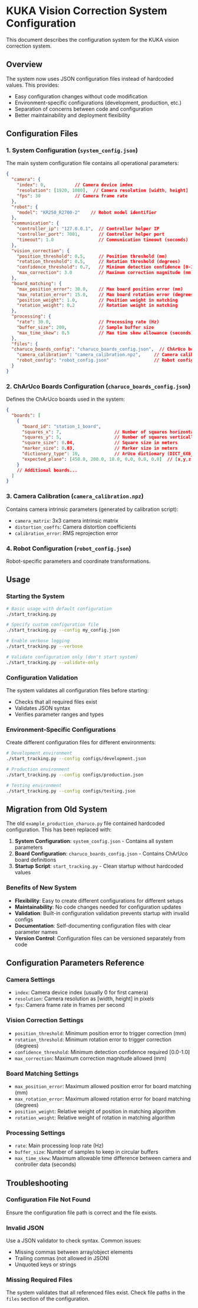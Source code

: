 # KUKA Vision Correction System Configuration

This document describes the configuration system for the KUKA vision correction system.

## Overview

The system now uses JSON configuration files instead of hardcoded values. This provides:
- Easy configuration changes without code modification
- Environment-specific configurations (development, production, etc.)
- Separation of concerns between code and configuration
- Better maintainability and deployment flexibility

## Configuration Files

### 1. System Configuration (`system_config.json`)

The main system configuration file contains all operational parameters:

```json
{
  "camera": {
    "index": 0,           // Camera device index
    "resolution": [1920, 1080],  // Camera resolution [width, height]
    "fps": 30             // Camera frame rate
  },
  "robot": {
    "model": "KR250_R2700-2"    // Robot model identifier
  },
  "communication": {
    "controller_ip": "127.0.0.1",  // Controller helper IP
    "controller_port": 7001,       // Controller helper port
    "timeout": 1.0                 // Communication timeout (seconds)
  },
  "vision_correction": {
    "position_threshold": 0.5,     // Position threshold (mm)
    "rotation_threshold": 0.5,     // Rotation threshold (degrees) 
    "confidence_threshold": 0.7,   // Minimum detection confidence [0-1]
    "max_correction": 3.0          // Maximum correction magnitude (mm)
  },
  "board_matching": {
    "max_position_error": 30.0,    // Max board position error (mm)
    "max_rotation_error": 15.0,    // Max board rotation error (degrees)
    "position_weight": 1.0,        // Position weight in matching
    "rotation_weight": 0.2         // Rotation weight in matching
  },
  "processing": {
    "rate": 30.0,                  // Processing rate (Hz)
    "buffer_size": 200,            // Sample buffer size
    "max_time_skew": 0.5           // Max time skew allowance (seconds)
  },
  "files": {
  "charuco_boards_config": "charuco_boards_config.json",  // ChArUco boards config
    "camera_calibration": "camera_calibration.npz",     // Camera calibration
    "robot_config": "robot_config.json"                 // Robot configuration
  }
}
```

### 2. ChArUco Boards Configuration (`charuco_boards_config.json`)

Defines the ChArUco boards used in the system:

```json
{
  "boards": [
    {
      "board_id": "station_1_board",
      "squares_x": 7,                    // Number of squares horizontally
      "squares_y": 5,                    // Number of squares vertically  
      "square_size": 0.04,               // Square size in meters
      "marker_size": 0.03,               // Marker size in meters
      "dictionary_type": 10,             // ArUco dictionary (DICT_6X6_250)
      "expected_plane": [450.0, 200.0, 10.0, 0.0, 0.0, 0.0]  // [x,y,z,rx,ry,rz]
    }
    // Additional boards...
  ]
}
```

### 3. Camera Calibration (`camera_calibration.npz`)

Contains camera intrinsic parameters (generated by calibration script):
- `camera_matrix`: 3x3 camera intrinsic matrix
- `distortion_coeffs`: Camera distortion coefficients
- `calibration_error`: RMS reprojection error

### 4. Robot Configuration (`robot_config.json`)

Robot-specific parameters and coordinate transformations.

## Usage

### Starting the System

```bash
# Basic usage with default configuration
./start_tracking.py

# Specify custom configuration file
./start_tracking.py --config my_config.json

# Enable verbose logging
./start_tracking.py --verbose

# Validate configuration only (don't start system)
./start_tracking.py --validate-only
```

### Configuration Validation

The system validates all configuration files before starting:
- Checks that all required files exist
- Validates JSON syntax
- Verifies parameter ranges and types

### Environment-Specific Configurations

Create different configuration files for different environments:

```bash
# Development environment
./start_tracking.py --config configs/development.json

# Production environment  
./start_tracking.py --config configs/production.json

# Testing environment
./start_tracking.py --config configs/testing.json
```

## Migration from Old System

The old `example_production_charuco.py` file contained hardcoded configuration. This has been replaced with:

1. **System Configuration**: `system_config.json` - Contains all system parameters
2. **Board Configuration**: `charuco_boards_config.json` - Contains ChArUco board definitions
3. **Startup Script**: `start_tracking.py` - Clean startup without hardcoded values

### Benefits of New System

- **Flexibility**: Easy to create different configurations for different setups
- **Maintainability**: No code changes needed for configuration updates
- **Validation**: Built-in configuration validation prevents startup with invalid configs
- **Documentation**: Self-documenting configuration files with clear parameter names
- **Version Control**: Configuration files can be versioned separately from code

## Configuration Parameters Reference

### Camera Settings
- `index`: Camera device index (usually 0 for first camera)
- `resolution`: Camera resolution as [width, height] in pixels
- `fps`: Camera frame rate in frames per second

### Vision Correction Settings
- `position_threshold`: Minimum position error to trigger correction (mm)
- `rotation_threshold`: Minimum rotation error to trigger correction (degrees)
- `confidence_threshold`: Minimum detection confidence required [0.0-1.0]
- `max_correction`: Maximum correction magnitude allowed (mm)

### Board Matching Settings
- `max_position_error`: Maximum allowed position error for board matching (mm)
- `max_rotation_error`: Maximum allowed rotation error for board matching (degrees)
- `position_weight`: Relative weight of position in matching algorithm
- `rotation_weight`: Relative weight of rotation in matching algorithm

### Processing Settings
- `rate`: Main processing loop rate (Hz)
- `buffer_size`: Number of samples to keep in circular buffers
- `max_time_skew`: Maximum allowable time difference between camera and controller data (seconds)

## Troubleshooting

### Configuration File Not Found
Ensure the configuration file path is correct and the file exists.

### Invalid JSON
Use a JSON validator to check syntax. Common issues:
- Missing commas between array/object elements
- Trailing commas (not allowed in JSON)
- Unquoted keys or strings

### Missing Required Files
The system validates that all referenced files exist. Check file paths in the `files` section of the configuration.
